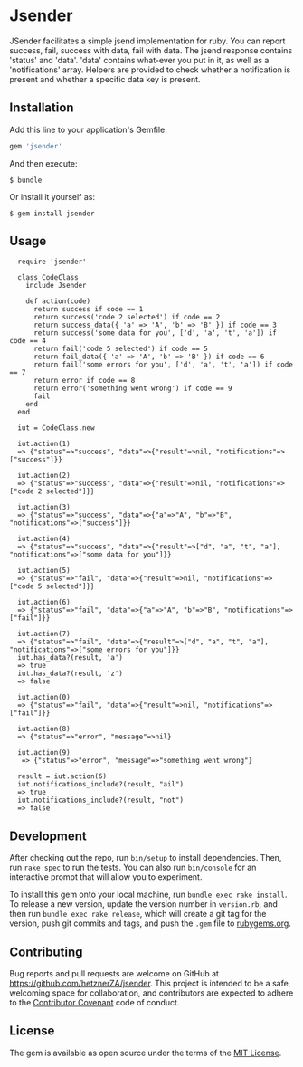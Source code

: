 # Jsender

JSender facilitates a simple jsend implementation for ruby. You can report success, fail, success with data, fail with data. The jsend response contains 'status' and 'data'. 'data' contains what-ever you put in it, as well as a 'notifications' array. Helpers are provided to check whether a notification is present and whether a specific data key is present.

## Installation

Add this line to your application's Gemfile:

```ruby
gem 'jsender'
```

And then execute:

    $ bundle

Or install it yourself as:

    $ gem install jsender

## Usage

```
  require 'jsender'
  
  class CodeClass
    include Jsender
  
    def action(code)
      return success if code == 1
      return success('code 2 selected') if code == 2
      return success_data({ 'a' => 'A', 'b' => 'B' }) if code == 3
      return success('some data for you', ['d', 'a', 't', 'a']) if code == 4
      return fail('code 5 selected') if code == 5
      return fail_data({ 'a' => 'A', 'b' => 'B' }) if code == 6
      return fail('some errors for you', ['d', 'a', 't', 'a']) if code == 7
      return error if code == 8
      return error('something went wrong') if code == 9
      fail
    end
  end
```

```
  iut = CodeClass.new
```

```
  iut.action(1)
  => {"status"=>"success", "data"=>{"result"=>nil, "notifications"=>["success"]}} 

  iut.action(2)
  => {"status"=>"success", "data"=>{"result"=>nil, "notifications"=>["code 2 selected"]}} 

  iut.action(3)
  => {"status"=>"success", "data"=>{"a"=>"A", "b"=>"B", "notifications"=>["success"]}} 

  iut.action(4)
  => {"status"=>"success", "data"=>{"result"=>["d", "a", "t", "a"], "notifications"=>["some data for you"]}} 

  iut.action(5)
  => {"status"=>"fail", "data"=>{"result"=>nil, "notifications"=>["code 5 selected"]}} 

  iut.action(6)
  => {"status"=>"fail", "data"=>{"a"=>"A", "b"=>"B", "notifications"=>["fail"]}} 

  iut.action(7)
  => {"status"=>"fail", "data"=>{"result"=>["d", "a", "t", "a"], "notifications"=>["some errors for you"]}} 
  iut.has_data?(result, 'a')
  => true 
  iut.has_data?(result, 'z')
  => false 

  iut.action(0)
  => {"status"=>"fail", "data"=>{"result"=>nil, "notifications"=>["fail"]}} 

  iut.action(8)
  => {"status"=>"error", "message"=>nil} 

  iut.action(9)
   => {"status"=>"error", "message"=>"something went wrong"} 

  result = iut.action(6)
  iut.notifications_include?(result, "ail")
  => true 
  iut.notifications_include?(result, "not")
  => false 

```

## Development

After checking out the repo, run `bin/setup` to install dependencies. Then, run `rake spec` to run the tests. You can also run `bin/console` for an interactive prompt that will allow you to experiment.

To install this gem onto your local machine, run `bundle exec rake install`. To release a new version, update the version number in `version.rb`, and then run `bundle exec rake release`, which will create a git tag for the version, push git commits and tags, and push the `.gem` file to [rubygems.org](https://rubygems.org).

## Contributing

Bug reports and pull requests are welcome on GitHub at https://github.com/hetznerZA/jsender. This project is intended to be a safe, welcoming space for collaboration, and contributors are expected to adhere to the [Contributor Covenant](contributor-covenant.org) code of conduct.


## License

The gem is available as open source under the terms of the [MIT License](http://opensource.org/licenses/MIT).

